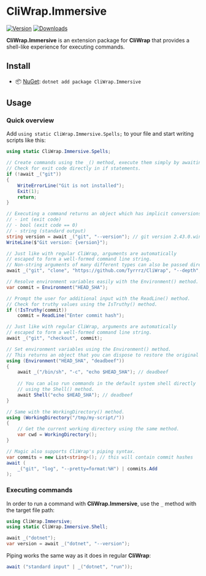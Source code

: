 ﻿# CliWrap.Immersive

[![Version](https://img.shields.io/nuget/v/CliWrap.Immersive.svg)](https://nuget.org/packages/CliWrap.Immersive)
[![Downloads](https://img.shields.io/nuget/dt/CliWrap.Immersive.svg)](https://nuget.org/packages/CliWrap.Immersive)

**CliWrap.Immersive** is an extension package for **CliWrap** that provides a shell-like experience for executing commands.

## Install

- 📦 [NuGet](https://nuget.org/packages/CliWrap.Immersive): `dotnet add package CliWrap.Immersive`

## Usage

### Quick overview

Add `using static CliWrap.Immersive.Spells;` to your file and start writing scripts like this:

```csharp
using static CliWrap.Immersive.Spells;

// Create commands using the _() method, execute them simply by awaiting.
// Check for exit code directly in if statements.
if (!await _("git"))
{
    WriteErrorLine("Git is not installed");
    Exit(1);
    return;
}

// Executing a command returns an object which has implicit conversions to:
// - int (exit code)
// - bool (exit code == 0)
// - string (standard output)
string version = await _("git", "--version"); // git version 2.43.0.windows.1
WriteLine($"Git version: {version}");

// Just like with regular CliWrap, arguments are automatically
// escaped to form a well-formed command line string.
// Non-string arguments of many different types can also be passed directly.
await _("git", "clone", "https://github.com/Tyrrrz/CliWrap", "--depth", 0);

// Resolve environment variables easily with the Environment() method.
var commit = Environment("HEAD_SHA");

// Prompt the user for additional input with the ReadLine() method.
// Check for truthy values using the IsTruthy() method.
if (!IsTruthy(commit))
    commit = ReadLine("Enter commit hash");

// Just like with regular CliWrap, arguments are automatically
// escaped to form a well-formed command line string.
await _("git", "checkout", commit);

// Set environment variables using the Environment() method.
// This returns an object that you can dispose to restore the original value.
using (Environment("HEAD_SHA", "deadbeef"))
{
    await _("/bin/sh", "-c", "echo $HEAD_SHA"); // deadbeef
    
    // You can also run commands in the default system shell directly
    // using the Shell() method.
    await Shell("echo $HEAD_SHA"); // deadbeef
}

// Same with the WorkingDirectory() method.
using (WorkingDirectory("/tmp/my-script/"))
{
    // Get the current working directory using the same method.
    var cwd = WorkingDirectory();
}

// Magic also supports CliWrap's piping syntax.
var commits = new List<string>(); // this will contain commit hashes
await (
    _("git", "log", "--pretty=format:%H") | commits.Add
);
```

### Executing commands

In order to run a command with **CliWrap.Immersive**, use the `_` method with the target file path:

```csharp
using CliWrap.Immersive;
using static CliWrap.Immersive.Shell;

await _("dotnet");
var version = await _("dotnet", "--version");
```

Piping works the same way as it does in regular **CliWrap**:

```csharp
await ("standard input" | _("dotnet", "run"));
```